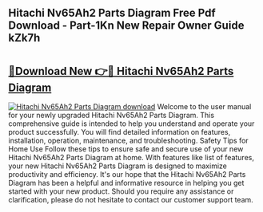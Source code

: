 ## Hitachi Nv65Ah2 Parts Diagram Free Pdf Download - Part-1Kn New Repair Owner Guide kZk7h

# <h2><a href="http://dfj5zh3.blite.top/?on=Hitachi+Nv65Ah2+Parts+Diagram">🔗Download New 👉🔴 Hitachi Nv65Ah2 Parts Diagram</a></h2>

[![Hitachi Nv65Ah2 Parts Diagram download](https://i.imgur.com/lujVjoI.png)](http://dfj5zh3.blite.top/?on=Hitachi+Nv65Ah2+Parts+Diagram)
Welcome to the user manual for your newly upgraded Hitachi Nv65Ah2 Parts Diagram. This comprehensive guide is intended to help you understand and operate your product successfully. You will find detailed information on features, installation, operation, maintenance, and troubleshooting. Safety Tips for Home Use Follow these tips to ensure safe and secure use of your new Hitachi Nv65Ah2 Parts Diagram at home. With features like list of features, your new Hitachi Nv65Ah2 Parts Diagram is designed to maximize productivity and efficiency. It's our hope that the Hitachi Nv65Ah2 Parts Diagram has been a helpful and informative resource in helping you get started with your new product. Should you require any assistance or clarification, please do not hesitate to contact our customer support team.
